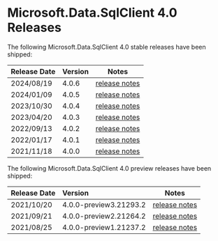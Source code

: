 # Microsoft.Data.SqlClient 4.0 Releases

The following Microsoft.Data.SqlClient 4.0 stable releases have been shipped:

| Release Date | Version | Notes |
| :-- | :-- | :--: |
| 2024/08/19 | 4.0.6 | [release notes](4.0.6.md) |
| 2024/01/09 | 4.0.5 | [release notes](4.0.5.md) |
| 2023/10/30 | 4.0.4 | [release notes](4.0.4.md) |
| 2023/04/20 | 4.0.3 | [release notes](4.0.3.md) |
| 2022/09/13 | 4.0.2 | [release notes](4.0.2.md) |
| 2022/01/17 | 4.0.1 | [release notes](4.0.1.md) |
| 2021/11/18 | 4.0.0 | [release notes](4.0.0.md) |

The following Microsoft.Data.SqlClient 4.0 preview releases have been shipped:

| Release Date | Version | Notes |
| :-- | :-- | :--: |
| 2021/10/20 | 4.0.0-preview3.21293.2 | [release notes](4.0.0-preview3.md) |
| 2021/09/21 | 4.0.0-preview2.21264.2 | [release notes](4.0.0-preview2.md) |
| 2021/08/25 | 4.0.0-preview1.21237.2 | [release notes](4.0.0-preview1.md) |
